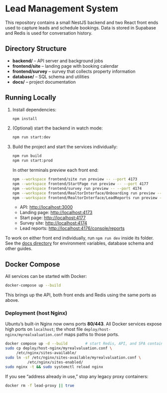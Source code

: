 # Lead Management System

This repository contains a small NestJS backend and two React front ends used to capture leads and schedule bookings. Data is stored in Supabase and Redis is used for conversation history.

## Directory Structure

- **backend/** – API server and background jobs
- **frontend/site** – landing page with booking calendar
- **frontend/survey** – survey that collects property information
- **database/** – SQL schema and utilities
- **docs/** – project documentation

## Running Locally

1. Install dependencies:
   ```bash
   npm install
   ```
2. (Optional) start the backend in watch mode:
   ```bash
   npm run start:dev
   ```
3. Build the project and start the services individually:
   ```bash
   npm run build
   npm run start:prod
   ```
   In other terminals preview each front end:
   ```bash
   npm --workspace frontend/site run preview -- --port 4173
   npm --workspace frontend/StartPage run preview -- --port 4177
   npm --workspace frontend/survey run preview -- --port 4174
   npm --workspace frontend/RealtorInterface/Onboarding run preview -- --port 4175
   npm --workspace frontend/RealtorInterface/LeadReports run preview -- --port 4176
   ```
   - API: <http://localhost:3000>
   - Landing page: <http://localhost:4173>
   - Start page: <http://localhost:4177>
   - Survey site: <http://localhost:4174>
    - Lead reports: <http://localhost:4176/console/reports>

To work on either front end individually, run `npm run dev` inside its folder. See the [docs directory](docs/README.md) for environment variables, database schema and other guides.

## Docker Compose

All services can be started with Docker:
```bash
docker-compose up --build
```
This brings up the API, both front ends and Redis using the same ports as above.

### Deployment (host Nginx)
Ubuntu’s built-in Nginx now owns ports **80/443**. All Docker services expose
high ports on `localhost`; the vhost file
`deploy/host-nginx/myrealvaluation.conf` maps paths to those ports.

```bash
docker compose up -d --build        # start Redis, API, and SPA containers
sudo cp deploy/host-nginx/myrealvaluation.conf \
     /etc/nginx/sites-available/
sudo ln -sf /etc/nginx/sites-available/myrealvaluation.conf \
          /etc/nginx/sites-enabled/
sudo nginx -t && sudo systemctl reload nginx
```

If you see “address already in use,” stop any legacy proxy containers:

```bash
docker rm -f lead-proxy || true
```
